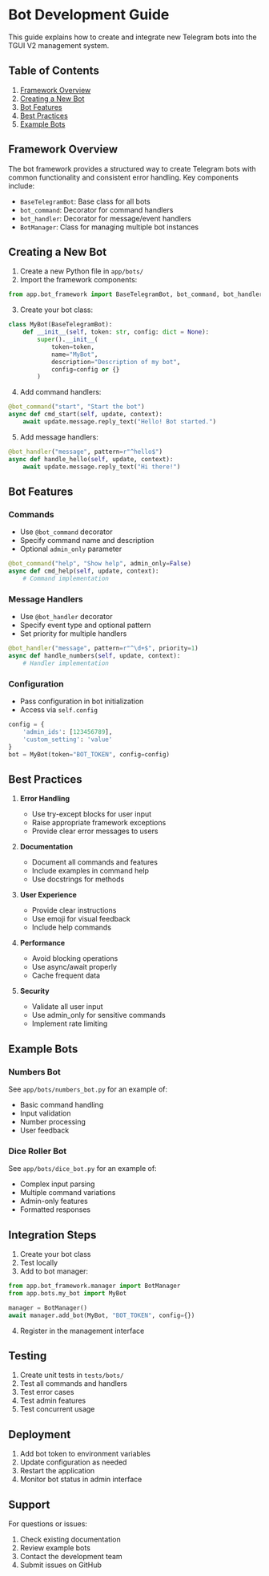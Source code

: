 # Bot Development Guide

This guide explains how to create and integrate new Telegram bots into the TGUI V2 management system.

## Table of Contents
1. [Framework Overview](#framework-overview)
2. [Creating a New Bot](#creating-a-new-bot)
3. [Bot Features](#bot-features)
4. [Best Practices](#best-practices)
5. [Example Bots](#example-bots)

## Framework Overview

The bot framework provides a structured way to create Telegram bots with common functionality and consistent error handling. Key components include:

- `BaseTelegramBot`: Base class for all bots
- `bot_command`: Decorator for command handlers
- `bot_handler`: Decorator for message/event handlers
- `BotManager`: Class for managing multiple bot instances

## Creating a New Bot

1. Create a new Python file in `app/bots/`
2. Import the framework components:
```python
from app.bot_framework import BaseTelegramBot, bot_command, bot_handler
```

3. Create your bot class:
```python
class MyBot(BaseTelegramBot):
    def __init__(self, token: str, config: dict = None):
        super().__init__(
            token=token,
            name="MyBot",
            description="Description of my bot",
            config=config or {}
        )
```

4. Add command handlers:
```python
@bot_command("start", "Start the bot")
async def cmd_start(self, update, context):
    await update.message.reply_text("Hello! Bot started.")
```

5. Add message handlers:
```python
@bot_handler("message", pattern=r"^hello$")
async def handle_hello(self, update, context):
    await update.message.reply_text("Hi there!")
```

## Bot Features

### Commands
- Use `@bot_command` decorator
- Specify command name and description
- Optional `admin_only` parameter
```python
@bot_command("help", "Show help", admin_only=False)
async def cmd_help(self, update, context):
    # Command implementation
```

### Message Handlers
- Use `@bot_handler` decorator
- Specify event type and optional pattern
- Set priority for multiple handlers
```python
@bot_handler("message", pattern=r"^\d+$", priority=1)
async def handle_numbers(self, update, context):
    # Handler implementation
```

### Configuration
- Pass configuration in bot initialization
- Access via `self.config`
```python
config = {
    'admin_ids': [123456789],
    'custom_setting': 'value'
}
bot = MyBot(token="BOT_TOKEN", config=config)
```

## Best Practices

1. **Error Handling**
   - Use try-except blocks for user input
   - Raise appropriate framework exceptions
   - Provide clear error messages to users

2. **Documentation**
   - Document all commands and features
   - Include examples in command help
   - Use docstrings for methods

3. **User Experience**
   - Provide clear instructions
   - Use emoji for visual feedback
   - Include help commands

4. **Performance**
   - Avoid blocking operations
   - Use async/await properly
   - Cache frequent data

5. **Security**
   - Validate all user input
   - Use admin_only for sensitive commands
   - Implement rate limiting

## Example Bots

### Numbers Bot
See `app/bots/numbers_bot.py` for an example of:
- Basic command handling
- Input validation
- Number processing
- User feedback

### Dice Roller Bot
See `app/bots/dice_bot.py` for an example of:
- Complex input parsing
- Multiple command variations
- Admin-only features
- Formatted responses

## Integration Steps

1. Create your bot class
2. Test locally
3. Add to bot manager:
```python
from app.bot_framework.manager import BotManager
from app.bots.my_bot import MyBot

manager = BotManager()
await manager.add_bot(MyBot, "BOT_TOKEN", config={})
```

4. Register in the management interface

## Testing

1. Create unit tests in `tests/bots/`
2. Test all commands and handlers
3. Test error cases
4. Test admin features
5. Test concurrent usage

## Deployment

1. Add bot token to environment variables
2. Update configuration as needed
3. Restart the application
4. Monitor bot status in admin interface

## Support

For questions or issues:
1. Check existing documentation
2. Review example bots
3. Contact the development team
4. Submit issues on GitHub